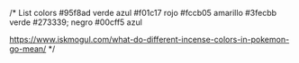 /* List colors
#95f8ad verde azul
#f01c17 rojo
#fccb05 amarillo
#3fecbb  verde
 #273339; negro
 #00cff5 azul

https://www.iskmogul.com/what-do-different-incense-colors-in-pokemon-go-mean/
*/